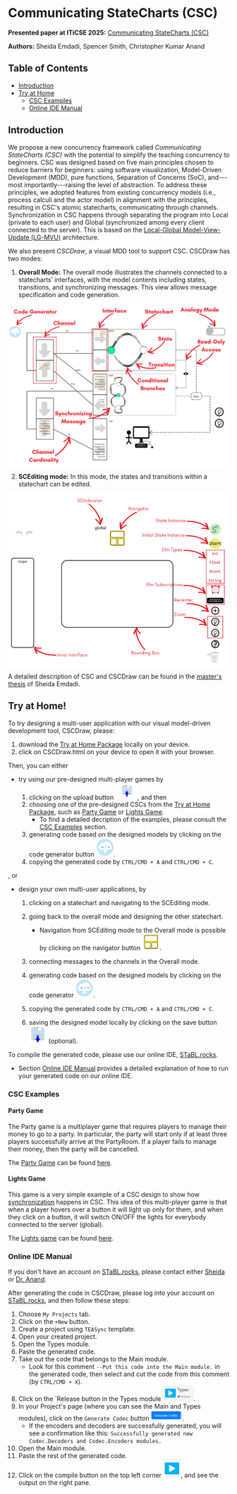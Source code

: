 # Communicating StateCharts (CSC)

**Presented paper at ITiCSE 2025:** [Communicating StateCharts (CSC)](https://dl.acm.org/doi/10.1145/3724389.3731259)

**Authors:** Sheida Emdadi, Spencer Smith, Christopher Kumar Anand


## Table of Contents
- [Introduction](#introduction)
- [Try at Home](#try-at-home)
    -  [CSC Examples](#csc-examples)
    -  [Online IDE Manual](#online-ide-manual)


## Introduction
We propose a new concurrency framework called *Communicating StateCharts (CSC)* with the potential to simplify the teaching concurrency to beginners. CSC was designed based on five main principles chosen to reduce barriers for beginners: using software visualization, Model-Driven Development (MDD), pure functions, Separation of Concerns (SoC), and---most importantly---raising the level of abstraction. To address these principles, we adopted features from existing concurrency models (i.e., process calculi and the actor model) in alignment with the principles, resulting in CSC's atomic statecharts, communicating through channels.
Synchronization in CSC happens through separating the program into Local (private to each user) and Global (synchronized among every client connected to the server).
This is based on the [Local-Global Model-View-Update (LG-MVU)](http://hdl.handle.net/11375/31494) architecture.

We also present *CSCDraw*, a visual MDD tool to support CSC.
CSCDraw has two modes:
1. **Overall Mode:** The overall mode illustrates
the channels connected to a statecharts’ interfaces, with the model
contents including states, transitions, and synchronizing messages. 
This view allows message specification and
code generation.

<!-- ![overall mode](Graphics/Overall.png) -->
<img src="Graphics/Overall.png" alt="overall mode" width="500"/>

2. **SCEditing mode:** In this mode, the states and
transitions within a statechart can be edited.

<img src="Graphics/SCEditing.png" alt="SCEditing mode" width="500"/>

A detailed description of CSC and CSCDraw can be found in the [master's thesis](http://hdl.handle.net/11375/31620) of Sheida Emdadi.

## Try at Home!

To try designing a multi-user application with our visual model-driven development tool, CSCDraw, please:

1. download the [Try at Home Package](TryAtHome.rar) locally on your device. 
2. click on CSCDraw.html on your device to open it with your browser.

Then, you can either
- try using our pre-designed multi-player games by
    1. clicking on the upload button <img src="Graphics/upload.png" alt="upload button" width="50"/>, and then 
    2. choosing one of the pre-designed CSCs from the [Try at Home Package](TryAtHome.rar), such as [Party Game](#party-game) or [Lights Game](#lights-game). 
        - To find a detailed decription of the examples, please consult the [CSC Examples](#csc-examples) section.
    3. generating code based on the designed models by clicking on the code generator button <img src="Graphics/CodeGen.png" alt="code generator" width="40"/>. 
    4. copying the generated code by `CTRL/CMD + A` and `CTRL/CMD + C`.

, or

- design your own multi-user applications, by
    1. clicking on a statechart and navigating to the SCEditing mode.
    2. going back to the overall mode and designing the other statechart. 
        - Navigation from SCEditing mode to the Overall mode is possible by clicking on the navigator button <img src="Graphics/Navigator.png" alt="navigator button" width="40"/>.

    3. connecting messages to the channels in the Overall mode.
    4. generating code based on the designed models by clicking on the code generator <img src="Graphics/CodeGen.png" alt="code generator" width="40"/>. 
    5. copying the generated code by `CTRL/CMD + A` and `CTRL/CMD + C`.
    6. saving the designed model locally by clicking on the save button <img src="Graphics/save.png" alt="save button" width="40"/> (optional).


To compile the generated code, please use our online IDE, [STaBL.rocks](https://stabl.rocks/).
- Section [Online IDE Manual](#online-ide-manual) provides a detailed explanation of how to run your generated code on our online IDE.



### CSC Examples


#### Party Game
The Party game is a multiplayer game that requires players to manage
their money to go to a party. In particular, the party will start only if at
least three players successfully arrive at the PartyRoom. If a player fails
to manage their money, then the party will be cancelled.

The [Party Game](PartyGame\PartyGame.json) can be found [here](https://stabl.rocks/ShowTeasyncServerClient?teasyncServerId=0e4eba0f-79a2-414b-abac-c30f2adfb68e).


#### Lights Game
This game is a very simple example of a CSC design to show how [synchronization](#introduction) happens in CSC.
This idea of this multi-player game is that when
a player hovers over a button it will light up only for them, 
and when they click on a button, it will switch ON/OFF
the lights for everybody connected to the server (global).

The [Lights game](LightsGame\LightsGameCSC.json) can be found [here](https://stabl.rocks/ShowTeasyncServerClient?teasyncServerId=b110fe0e-259c-46e8-8ec5-d365e5c03f7f).



### Online IDE Manual

If you don't have an account on [STaBL.rocks](https://stabl.rocks/), please contact either [Sheida](emdadibz@mcmaster.ca) or [Dr. Anand](anandc@mcmaster.ca).

After generating the code in CSCDraw, please log into your account on [STaBL.rocks](https://stabl.rocks/), and then follow these steps:
1. Choose `My Projects` tab.
2. Click on the `+New` button.
3. Create a project using `TEASync` template.
4. Open your created project.
5. Open the Types module.
6. Paste the generated code.
7. Take out the code that belongs to the Main module. 
    - Look for this comment `--Put this code into the Main module.` in the generated code, then select and cut the code from this comment (by `CTRL/CMD + X`).
8. Click on the `Release button in the Types module <img src="Graphics/Release.png" alt="release button" width="70"/>.
9. In your Project's page (where you can see the Main and Types modules), click on the `Generate Codec` button <img src="Graphics/Codec.png" alt="codec button" width="70"/>.
    - If the encoders and decoders are successfully generated, you will see a confirmation like this:
        `Successfully generated new Codec.Decoders and Codec.Encoders modules.`
10. Open the Main module.
11. Paste the rest of the generated code.
12. Click on the compile button on the top left corner <img src="Graphics/compile.png" alt="compile button" width="40"/>, and see the output on the right pane.


